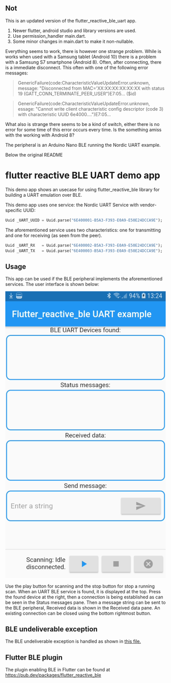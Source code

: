 ## Not

This is an updated version of the flutter_reactive_ble_uart app.

1. Newer flutter, android studio and library versions are used.
2. Use permission_handler main.dart.
3. Some minor changes in main.dart to make it non-nullable.

Everything seems to work, there is however one strange problem.
While is works when used with a Samsung tablet (Android 10) there is a problem with a Samsung S7 smartphone (Android 8).
Often, after connecting, there is a immediate disconnect.
This often with one of the following error messages:

> GenericFailure<CharacteristicValueUpdateError>(code:CharacteristicValueUpdateError.unknown, message: "Disconnected from MAC='XX:XX:XX:XX:XX:XX with status 19 (GATT_CONN_TERMINATE_PEER_USER")E7:05...  ($id)

> GenericFailure<CharacteristicValueUpdateError>(code:CharacteristicValueUpdateError.unknown, essage: "Cannot write client characteristic config descriptor (code 3) with characteristic UUID 6e4000....")E7:05...

What also is strange there seems to be a kind of switch, either there is no error for some time of this error occurs every time.
Is the something amiss with the working with Android 8?

The peripheral is an Arduino Nano BLE running the Nordic UART example.

Below the original README

# flutter reactive BLE UART demo app

This demo app shows an usecase for using flutter_reactive_ble library for building a UART emulation over BLE.

This demo app uses one service: the Nordic UART Service with vendor-specific UUID:

```dart
Uuid _UART_UUID = Uuid.parse("6E400001-B5A3-F393-E0A9-E50E24DCCA9E");
```

The aforementioned service uses two characteristics: one for transmitting and one for receiving (as seen from the peer).

```dart
Uuid _UART_RX   = Uuid.parse("6E400002-B5A3-F393-E0A9-E50E24DCCA9E");
Uuid _UART_TX   = Uuid.parse("6E400003-B5A3-F393-E0A9-E50E24DCCA9E");
```

## Usage

This app can be used if the BLE peripheral implements the aforementioned services. The user interface is shown below:

![User interface](./screenshot.png "User interface")

Use the play button for scanning and the stop button for stop a running scan. When an UART BLE service is found, it is displayed at the top. Press the found device at the right, then a connection is being established as can be seen in the Status messages pane. Then a message string can be sent to the BLE peripheral, Received data is shown in the Received data pane. An existing connection can be closed using the bottom rightmost button.

## BLE undeliverable exception

The BLE undeliverable exception is handled as shown in [this file.](./android/app/src/main/kotlin/nl/wolffonline/uart_ble/MainActivity.kt)

## Flutter BLE plugin

The plugin enabling BLE in Flutter can be found at https://pub.dev/packages/flutter_reactive_ble
